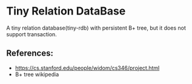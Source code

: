 # Tiny Relation DataBase

A tiny relation database(tiny-rdb) with persistent B+ tree, but it does not support transaction.

## References:

- https://cs.stanford.edu/people/widom/cs346/project.html
- B+ tree wikipedia